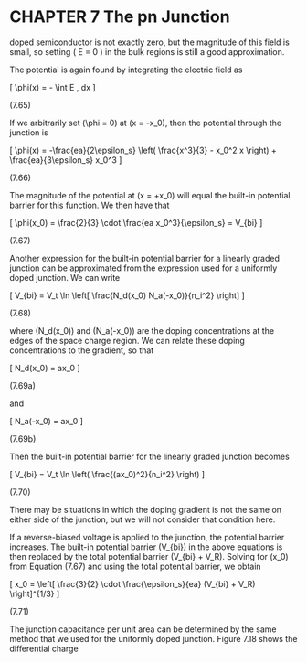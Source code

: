 # CHAPTER 7 The pn Junction

doped semiconductor is not exactly zero, but the magnitude of this field is small, so setting \( E = 0 \) in the bulk regions is still a good approximation.

The potential is again found by integrating the electric field as

\[
\phi(x) = - \int E \, dx
\]

(7.65)

If we arbitrarily set \(\phi = 0\) at \(x = -x_0\), then the potential through the junction is

\[
\phi(x) = -\frac{ea}{2\epsilon_s} \left( \frac{x^3}{3} - x_0^2 x \right) + \frac{ea}{3\epsilon_s} x_0^3
\]

(7.66)

The magnitude of the potential at \(x = +x_0\) will equal the built-in potential barrier for this function. We then have that

\[
\phi(x_0) = \frac{2}{3} \cdot \frac{ea x_0^3}{\epsilon_s} = V_{bi}
\]

(7.67)

Another expression for the built-in potential barrier for a linearly graded junction can be approximated from the expression used for a uniformly doped junction. We can write

\[
V_{bi} = V_t \ln \left[ \frac{N_d(x_0) N_a(-x_0)}{n_i^2} \right]
\]

(7.68)

where \(N_d(x_0)\) and \(N_a(-x_0)\) are the doping concentrations at the edges of the space charge region. We can relate these doping concentrations to the gradient, so that

\[
N_d(x_0) = ax_0
\]

(7.69a)

and

\[
N_a(-x_0) = ax_0
\]

(7.69b)

Then the built-in potential barrier for the linearly graded junction becomes

\[
V_{bi} = V_t \ln \left( \frac{(ax_0)^2}{n_i^2} \right)
\]

(7.70)

There may be situations in which the doping gradient is not the same on either side of the junction, but we will not consider that condition here.

If a reverse-biased voltage is applied to the junction, the potential barrier increases. The built-in potential barrier \(V_{bi}\) in the above equations is then replaced by the total potential barrier \(V_{bi} + V_R\). Solving for \(x_0\) from Equation (7.67) and using the total potential barrier, we obtain

\[
x_0 = \left[ \frac{3}{2} \cdot \frac{\epsilon_s}{ea} (V_{bi} + V_R) \right]^{1/3}
\]

(7.71)

The junction capacitance per unit area can be determined by the same method that we used for the uniformly doped junction. Figure 7.18 shows the differential charge